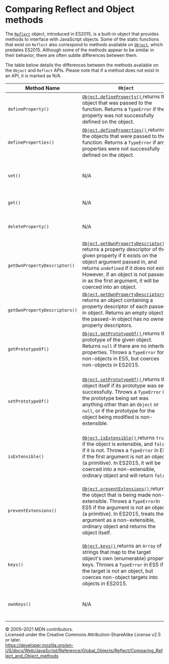 # Comparing Reflect and Object methods

The [`Reflect`](../reflect) object, introduced in ES2015, is a built-in object that provides methods to interface with JavaScript objects. Some of the static functions that exist on `Reflect` also correspond to methods available on [`Object`](../object), which predates ES2015. Although some of the methods appear to be similar in their behavior, there are often subtle differences between them.

The table below details the differences between the methods available on the `Object` and `Reflect` APIs. Please note that if a method does not exist in an API, it is marked as N/A.

<table>
<colgroup>
<col style="width: 33%" />
<col style="width: 33%" />
<col style="width: 33%" />
</colgroup>
<thead>
<tr class="header">
<th>Method Name</th>
<th>
<code>Object</code>
</th>
<th>
<code>Reflect</code>
</th>
</tr>
</thead>
<tbody>
<tr class="odd">
<td>
<code>defineProperty()</code>
</td>
<td>
<a href="../object/defineproperty">
<code>Object.defineProperty()</code>
</a> returns the object that was passed to the function. Returns a <code>TypeError</code> if the property was not successfully defined on the object.</td>
<td>
<a href="defineproperty">
<code>Reflect.defineProperty()</code>
</a> returns <code>true</code> if the property was defined on the object and <code>false</code> if it was not.</td>
</tr>
<tr class="even">
<td>
<code>defineProperties()</code>
</td>
<td>
<a href="../object/defineproperties">
<code>Object.defineProperties()</code>
</a> returns the objects that were passed to the function. Returns a <code>TypeError</code> if any properties were not successfully defined on the object.</td>
<td>N/A</td>
</tr>
<tr class="odd">
<td>
<code>set()</code>
</td>
<td>N/A</td>
<td>
<a href="set">
<code>Reflect.set()</code>
</a> returns <code>true</code> if the property was set successfully on the object and <code>false</code> if it was not. Throws a <code>TypeError</code> if the target was not an <code>Object</code>.</td>
</tr>
<tr class="even">
<td>
<code>get()</code>
</td>
<td>N/A</td>
<td>
<a href="get">
<code>Reflect.get()</code>
</a> returns the value of the property. Throws a <code>TypeError</code> if the target was not an <code>Object</code>.</td>
</tr>
<tr class="odd">
<td>
<code>deleteProperty()</code>
</td>
<td>N/A</td>
<td>
<a href="deleteproperty">
<code>Reflect.deleteProperty()</code>
</a> returns <code>true</code> if the property was deleted from the object and <code>false</code> if it was not.</td>
</tr>
<tr class="even">
<td>
<code>getOwnPropertyDescriptor()</code>
</td>
<td>
<a href="../object/getownpropertydescriptor">
<code>Object.getOwnPropertyDescriptor()</code>
</a> returns a property descriptor of the given property if it exists on the object argument passed in, and returns <code>undefined</code> if it does not exist. However, if an object is not passed in as the first argument, it will be coerced into an object.</td>
<td>
<a href="getownpropertydescriptor">
<code>Reflect.getOwnPropertyDescriptor()</code>
</a> returns a property descriptor of the given property if it exists on the object. Returns <code>undefined</code> if it does not exist, and a <code>TypeError</code> if anything other than an object (a primitive) is passed in as the first argument.</td>
</tr>
<tr class="odd">
<td>
<code>getOwnPropertyDescriptors()</code>
</td>
<td>
<a href="../object/getownpropertydescriptors">
<code>Object.getOwnPropertyDescriptors()</code>
</a> returns an object containing a property descriptor of each passed-in object. Returns an empty object if the passed-in object has no owned property descriptors.</td>
<td>N/A</td>
</tr>
<tr class="even">
<td>
<code>getPrototypeOf()</code>
</td>
<td>
<a href="../object/getprototypeof">
<code>Object.getPrototypeOf()</code>
</a> returns the prototype of the given object. Returns <code>null</code> if there are no inherited properties. Throws a <code>TypeError</code> for non-objects in ES5, but coerces non-objects in ES2015.</td>
<td>
<a href="getprototypeof">
<code>Reflect.getPrototypeOf()</code>
</a> returns the prototype of the given object. Returns <code>null</code> if there are no inherited properties, and throws a <code>TypeError</code> for non-objects.</td>
</tr>
<tr class="odd">
<td>
<code>setPrototypeOf()</code>
</td>
<td>
<a href="../object/setprototypeof">
<code>Object.setPrototypeOf()</code>
</a> returns the object itself if its prototype was set successfully. Throws a <code>TypeError</code> if the prototype being set was anything other than an <code>Object</code> or <code>null</code>, or if the prototype for the object being modified is non-extensible.</td>
<td>
<a href="setprototypeof">
<code>Reflect.setPrototypeOf()</code>
</a> returns <code>true</code> if the prototype was successfully set on the object and <code>false</code> if it wasn't (including if the prototype is non-extensible). Throws a <code>TypeError</code> if the target passed in was not an <code>Object</code>, or if the prototype being set was anything other than an <code>Object</code> or <code>null</code>.</td>
</tr>
<tr class="even">
<td>
<code>isExtensible()</code>
</td>
<td>
<a href="../object/isextensible">
<code>Object.isExtensible()</code>
</a> returns <code>true</code> if the object is extensible, and <code>false</code> if it is not. Throws a <code>TypeError</code> in ES5 if the first argument is not an object (a primitive). In ES2015, it will be coerced into a non-extensible, ordinary object and will return <code>false</code>.</td>
<td>
<p>
<a href="isextensible">
<code>Reflect.isExtensible()</code>
</a> returns <code>true</code> if the object is extensible, and <code>false</code> if it is not. Throws a <code>TypeError</code> if the first argument is not an object (a primitive).</p>
</td>
</tr>
<tr class="odd">
<td>
<code>preventExtensions()</code>
</td>
<td>
<p>
<a href="../object/preventextensions">
<code>Object.preventExtensions()</code>
</a> returns the object that is being made non-extensible. Throws a <code>TypeError</code>in ES5 if the argument is not an object (a primitive). In ES2015, treats the argument as a non-extensible, ordinary object and returns the object itself.</p>
</td>
<td>
<a href="preventextensions">
<code>Reflect.preventExtensions()</code>
</a> returns <code>true</code> if the object has been made non-extensible, and <code>false</code> if it has not. Throws a <code>TypeError</code> if the argument is not an object (a primitive).</td>
</tr>
<tr class="even">
<td>
<code>keys()</code>
</td>
<td>
<a href="../object/keys">
<code>Object.keys()</code>
</a> returns an <code>Array</code> of strings that map to the target object's own (enumerable) property keys. Throws a <code>TypeError</code> in ES5 if the target is not an object, but coerces non-object targets into objects in ES2015.</td>
<td>N/A</td>
</tr>
<tr class="odd">
<td>
<code>ownKeys()</code>
</td>
<td>N/A</td>
<td>
<a href="ownkeys">
<code>Reflect.ownKeys()</code>
</a> returns an <code>Array</code> of property names that map to the target object's own property keys. Throws a <code>TypeError</code> if the target is not an <code>Object</code>.</td>
</tr>
</tbody>
</table>

© 2005–2021 MDN contributors.  
Licensed under the Creative Commons Attribution-ShareAlike License v2.5 or later.  
<a href="https://developer.mozilla.org/en-US/docs/Web/JavaScript/Reference/Global_Objects/Reflect/Comparing_Reflect_and_Object_methods" class="_attribution-link">https://developer.mozilla.org/en-US/docs/Web/JavaScript/Reference/Global_Objects/Reflect/Comparing_Reflect_and_Object_methods</a>
